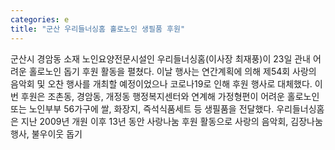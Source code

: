 ```yaml
---
categories: e
title: "군산 우리들너싱홈 홀로노인 생필품 후원"
---
```

군산시 경암동 소재 노인요양전문시설인 우리들너싱홈(이사장 최재풍)이 23일 관내 어려운 홀로노인 돕기 후원 활동을 펼쳤다. 이날 행사는 연간계획에 의해 제54회 사랑의 음악회 및 오찬 행사를 개최할 예정이었으나 코로나19로 인해 후원 행사로 대체했다. 이번 후원은 조촌동, 경암동, 개정동 행정복지센터와 연계해 가정형편이 어려운 홀로노인 또는 노인부부 56가구에 쌀, 화장지, 즉석식품세트 등 생필품을 전달했다. 우리들너싱홈은 지난 2009년 개원 이후 13년 동안 사랑나눔 후원 활동으로 사랑의 음악회, 김장나눔 행사, 불우이웃 돕기